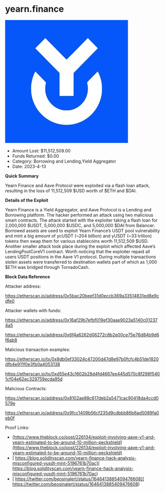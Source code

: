 # yearn.finance
![yearn.finance](/rektimages/yearn.finance-2.png)
- Amount Lost: $11,512,509.00
- Funds Returned: $0.00
- Category: Borrowing and Lending,Yield Aggregator
- Date: 2023-4-13

**Quick Summary**

Yearn Finance and Aave Protocol were exploited via a flash loan attack, resulting in the loss of 11,512,509 $USD worth of $ETH and $DAI. 

  


 **Details of the Exploit**

Yearn Finance is a Yield Aggregator, and Aave Protocol is a Lending and Borrowing platform. The hacker performed an attack using two malicious smart contracts. The attack started with the exploiter taking a flash loan for 2,000,000 $USDT, 5,000,000 $USDC, and 5,000,000 $DAI from Balancer. Borrowed assets are used to exploit Yearn Finance’s USDT pool vulnerability and mint a big amount of ycUSDT (~204 billion) and yUSDT (~33 trillion) tokens then swap them for various stablecoins worth 11,512,509 $USD. Another smaller attack took place during the exploit which affected Aave’s LendingPoolCoreV1 contract. Worth noticing that the exploiter repaid all users USDT positions in the Aave V1 protocol. During multiple transactions stolen assets were transferred to destination wallets part of which as 1,000 $ETH was bridged through TornadoCash.

  


 **Block Data Reference**

Attacker address:

https://etherscan.io/address/0x5bac20beef31d0eccb369a33514831ed8e9cdfe0

  


Attacker wallets with funds:

https://etherscan.io/address/0x16af29b7efbf019ef30aae9023a5140c012374a5 

https://etherscan.io/address/0x6f4a6262d06272c8b2e00ce75e76d84b9d6f6ab8

  


Malicious transaction examples:

https://etherscan.io/tx/0x8db0ef33024c47200d47d8e97b0fcfc4b51de1820dfb4e911f0e3fb0a4053138

https://etherscan.io/tx/0xd55e43c1602b28d4fd4667ee445d570c8f298f5401cf04e62ec329759ecda95d

  


Malicious Contracts:

https://etherscan.io/address/0x8102ae88c617deb2a5471cac90418da4ccd0579e

https://etherscan.io/address/0x9fcc1409b56cf235d9cdbbb86b6ad5089fa0eb0f


Proof Links:
- [https://www.theblock.co/post/226134/exploit-involving-aave-v1-and-yearn-estimated-to-be-around-10-million-peckshield](https://www.theblock.co/post/226134/exploit-involving-aave-v1-and-yearn-estimated-to-be-around-10-million-peckshield)
- [ https://blog.solidityscan.com/yearn-finance-hack-analysis-misconfigured-yusdt-mint-5196761b70ac]( https://blog.solidityscan.com/yearn-finance-hack-analysis-misconfigured-yusdt-mint-5196761b70ac)
- [ https://twitter.com/beosinalert/status/1646413885409476608]( https://twitter.com/beosinalert/status/1646413885409476608)



